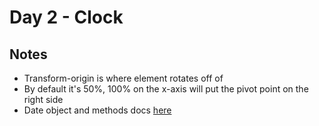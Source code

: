 # Day 2 - Clock

## Notes

- Transform-origin is where element rotates off of
- By default it's 50%, 100% on the x-axis will put the pivot point on the right side
- Date object and methods docs [here](https://developer.mozilla.org/en-US/docs/Web/JavaScript/Reference/Global_Objects/Date)
